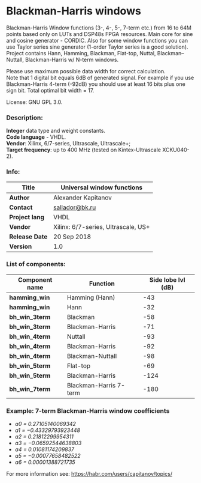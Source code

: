 # Blackman-Harris windows
Blackman-Harris Window functions (3-, 4-, 5-, 7-term etc.) from 16 to 64M points based only on LUTs and DSP48s FPGA resources. 
Main core for sine and cosine generator - CORDIC. Also for some window functions you can use Taylor series sine generator (1-order Taylor series is a good solution). Project contains Hann, Hamming, Blackman, Flat-top, Nuttal, Blackman–Nuttall, Blackman-Harris w/ N-term windows.

Please use maximum possible data width for correct calculation.  
Note that 1 digital bit equals 6dB of generated signal. For example if you use Blackman-Harris 4-term (-92dB) you should use at least 16 bits plus one sign bit. Total optimal bit width = 17.

License: GNU GPL 3.0.  

### Description:

**Integer** data type and weight constants.  
**Code language** - VHDL.  
**Vendor**: Xilinx, 6/7-series, Ultrascale, Ultrascale+;  
**Target frequency**: up to 400 MHz (tested on Kintex-Ultrascale XCKU040-2).

### Info:

| **Title**         | Universal window functions |
| -- | -- |
| **Author**        | Alexander Kapitanov                        |
| **Contact**       | sallador@bk.ru                             |
| **Project lang**  | VHDL                                       |
| **Vendor**        | Xilinx: 6/7-series, Ultrascale, US+        |
| **Release Date**  | 20 Sep 2018                                |
| **Version**       | 1.0                                        |

### List of components:

| **Component name**    | Function | Side lobe lvl (dB)    |
| -- | -- | -- |
| **hamming_win**       | Hamming (Hann)            | -43  |
| **hamming_win**       | Hann                      | -32  |
| **bh_win_3term**      | Blackman                  | -58  |
| **bh_win_3term**      | Blackman-Harris           | -71  |
| **bh_win_4term**      | Nuttall                   | -93  |
| **bh_win_4term**      | Blackman-Harris           | -92  |
| **bh_win_4term**      | Blackman-Nuttall          | -98  |
| **bh_win_5term**      | Flat-top                  | -69  |
| **bh_win_5term**      | Blackman-Harris           | -124 |
| **bh_win_7term**      | Blackman-Harris 7-term    | -180 |

### Example: 7-term Blackman-Harris window coefficients

  * _a0 = 0.27105140069342_
  * _a1 = −0.43329793923448_
  * _a2 = 0.21812299954311_
  * _a3 = −0.06592544638803_
  * _a4 = 0.01081174209837_
  * _a5 = −0.00077658482522_
  * _a6 = 0.00001388721735_

For more information see: https://habr.com/users/capitanov/topics/ 
